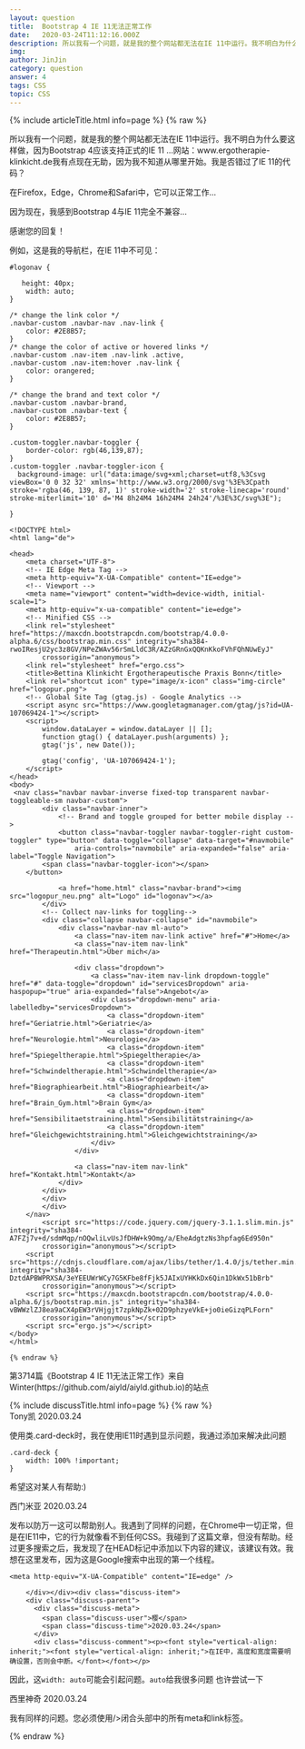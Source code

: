```yaml
---
layout: question
title:  Bootstrap 4 IE 11无法正常工作
date:   2020-03-24T11:12:16.000Z
description: 所以我有一个问题，就是我的整个网站都无法在IE 11中运行。我不明白为什么要这样做，因为Bootstrap 4应该支持正式的IE 11 ...网站：www...
img: 
author: JinJin
category: question
answer: 4
tags: CSS
topic: CSS
---
```

<div class="article-root">
  <div class="article">
    {% include articleTitle.html info=page %}
    {% raw %}
    <div class="article-content"><p><font style="vertical-align: inherit;"><font style="vertical-align: inherit;">所以我有一个问题，就是我的整个网站都无法在IE 11中运行。我不明白为什么要这样做，因为Bootstrap 4应该支持正式的IE 11 ...网站：www.ergotherapie-klinkicht.de我有点现在无助，因为我不知道从哪里开始。</font><font style="vertical-align: inherit;">我是否错过了IE 11的代码？</font></font></p>

<p><font style="vertical-align: inherit;"><font style="vertical-align: inherit;">在Firefox，Edge，Chrome和Safari中，它可以正常工作...</font></font></p>

<p><font style="vertical-align: inherit;"><font style="vertical-align: inherit;">因为现在，我感到Bootstrap 4与IE 11完全不兼容...</font></font></p>

<p><font style="vertical-align: inherit;"><font style="vertical-align: inherit;">感谢您的回复！</font></font></p>

<p><font style="vertical-align: inherit;"><font style="vertical-align: inherit;">例如，这是我的导航栏，在IE 11中不可见：</font></font></p>

<pre><code>#logonav {<font></font>
<font></font>
   height: 40px; <font></font>
    width: auto;<font></font>
}<font></font>
<font></font>
/* change the link color */<font></font>
.navbar-custom .navbar-nav .nav-link {<font></font>
    color: #2E8B57;<font></font>
}<font></font>
/* change the color of active or hovered links */<font></font>
.navbar-custom .nav-item .nav-link .active,<font></font>
.navbar-custom .nav-item:hover .nav-link {<font></font>
    color: orangered; <font></font>
}<font></font>
<font></font>
/* change the brand and text color */<font></font>
.navbar-custom .navbar-brand,<font></font>
.navbar-custom .navbar-text {<font></font>
    color: #2E8B57;<font></font>
}<font></font>
<font></font>
.custom-toggler.navbar-toggler {<font></font>
    border-color: rgb(46,139,87);<font></font>
}<font></font>
.custom-toggler .navbar-toggler-icon {<font></font>
  background-image: url("data:image/svg+xml;charset=utf8,%3Csvg viewBox='0 0 32 32' xmlns='http://www.w3.org/2000/svg'%3E%3Cpath stroke='rgba(46, 139, 87, 1)' stroke-width='2' stroke-linecap='round' stroke-miterlimit='10' d='M4 8h24M4 16h24M4 24h24'/%3E%3C/svg%3E");<font></font>
<font></font>
}<font></font>
<font></font>
&lt;!DOCTYPE html&gt;<font></font>
&lt;html lang="de"&gt;<font></font>
<font></font>
&lt;head&gt;<font></font>
    &lt;meta charset="UTF-8"&gt;<font></font>
    &lt;!-- IE Edge Meta Tag --&gt;<font></font>
    &lt;meta http-equiv="X-UA-Compatible" content="IE=edge"&gt;<font></font>
    &lt;!-- Viewport --&gt;<font></font>
    &lt;meta name="viewport" content="width=device-width, initial-scale=1"&gt;<font></font>
    &lt;meta http-equiv="x-ua-compatible" content="ie=edge"&gt;<font></font>
    &lt;!-- Minified CSS --&gt;<font></font>
    &lt;link rel="stylesheet" href="https://maxcdn.bootstrapcdn.com/bootstrap/4.0.0-alpha.6/css/bootstrap.min.css" integrity="sha384-rwoIResjU2yc3z8GV/NPeZWAv56rSmLldC3R/AZzGRnGxQQKnKkoFVhFQhNUwEyJ"<font></font>
        crossorigin="anonymous"&gt;<font></font>
    &lt;link rel="stylesheet" href="ergo.css"&gt;<font></font>
    &lt;title&gt;Bettina Klinkicht Ergotherapeutische Praxis Bonn&lt;/title&gt;<font></font>
    &lt;link rel="shortcut icon" type="image/x-icon" class="img-circle" href="logopur.png"&gt;<font></font>
    &lt;!-- Global Site Tag (gtag.js) - Google Analytics --&gt;<font></font>
    &lt;script async src="https://www.googletagmanager.com/gtag/js?id=UA-107069424-1"&gt;&lt;/script&gt;<font></font>
    &lt;script&gt;<font></font>
        window.dataLayer = window.dataLayer || [];<font></font>
        function gtag() { dataLayer.push(arguments) };<font></font>
        gtag('js', new Date());<font></font>
<font></font>
        gtag('config', 'UA-107069424-1');<font></font>
    &lt;/script&gt;<font></font>
&lt;/head&gt;<font></font>
&lt;body&gt;<font></font>
 &lt;nav class="navbar navbar-inverse fixed-top transparent navbar-toggleable-sm navbar-custom"&gt;<font></font>
        &lt;div class="navbar-inner"&gt;<font></font>
            &lt;!-- Brand and toggle grouped for better mobile display --&gt;<font></font>
            &lt;button class="navbar-toggler navbar-toggler-right custom-toggler" type="button" data-toggle="collapse" data-target="#navmobile"<font></font>
                aria-controls="navmobile" aria-expanded="false" aria-label="Toggle Navigation"&gt;<font></font>
        &lt;span class="navbar-toggler-icon"&gt;&lt;/span&gt;<font></font>
    &lt;/button&gt;<font></font>
<font></font>
            &lt;a href="home.html" class="navbar-brand"&gt;&lt;img src="logopur_neu.png" alt="Logo" id="logonav"&gt;&lt;/a&gt;<font></font>
        &lt;/div&gt;<font></font>
        &lt;!-- Collect nav-links for toggling--&gt;<font></font>
        &lt;div class="collapse navbar-collapse" id="navmobile"&gt;<font></font>
            &lt;div class="navbar-nav ml-auto"&gt;<font></font>
                &lt;a class="nav-item nav-link active" href="#"&gt;Home&lt;/a&gt;<font></font>
                &lt;a class="nav-item nav-link" href="Therapeutin.html"&gt;Über mich&lt;/a&gt;<font></font>
<font></font>
                &lt;div class="dropdown"&gt;<font></font>
                    &lt;a class="nav-item nav-link dropdown-toggle" href="#" data-toggle="dropdown" id="servicesDropdown" aria-haspopup="true" aria-expanded="false"&gt;Angebot&lt;/a&gt;<font></font>
                    &lt;div class="dropdown-menu" aria-labelledby="servicesDropdown"&gt;<font></font>
                        &lt;a class="dropdown-item" href="Geriatrie.html"&gt;Geriatrie&lt;/a&gt;<font></font>
                        &lt;a class="dropdown-item" href="Neurologie.html"&gt;Neurologie&lt;/a&gt;<font></font>
                        &lt;a class="dropdown-item" href="Spiegeltherapie.html"&gt;Spiegeltherapie&lt;/a&gt;<font></font>
                        &lt;a class="dropdown-item" href="Schwindeltherapie.html"&gt;Schwindeltherapie&lt;/a&gt;<font></font>
                        &lt;a class="dropdown-item" href="Biographiearbeit.html"&gt;Biographiearbeit&lt;/a&gt;<font></font>
                        &lt;a class="dropdown-item" href="Brain_Gym.html"&gt;Brain Gym&lt;/a&gt;<font></font>
                        &lt;a class="dropdown-item" href="Sensibilitaetstraining.html"&gt;Sensibilitätstraining&lt;/a&gt;<font></font>
                        &lt;a class="dropdown-item" href="Gleichgewichtstraining.html"&gt;Gleichgewichtstraining&lt;/a&gt;<font></font>
                    &lt;/div&gt;<font></font>
                &lt;/div&gt;<font></font>
<font></font>
                &lt;a class="nav-item nav-link" href="Kontakt.html"&gt;Kontakt&lt;/a&gt;<font></font>
            &lt;/div&gt;<font></font>
        &lt;/div&gt;<font></font>
        &lt;/div&gt;<font></font>
        &lt;/div&gt;<font></font>
    &lt;/nav&gt;<font></font>
        &lt;script src="https://code.jquery.com/jquery-3.1.1.slim.min.js" integrity="sha384-A7FZj7v+d/sdmMqp/nOQwliLvUsJfDHW+k9Omg/a/EheAdgtzNs3hpfag6Ed950n"<font></font>
        crossorigin="anonymous"&gt;&lt;/script&gt;<font></font>
    &lt;script src="https://cdnjs.cloudflare.com/ajax/libs/tether/1.4.0/js/tether.min.js" integrity="sha384-DztdAPBWPRXSA/3eYEEUWrWCy7G5KFbe8fFjk5JAIxUYHKkDx6Qin1DkWx51bBrb"<font></font>
        crossorigin="anonymous"&gt;&lt;/script&gt;<font></font>
    &lt;script src="https://maxcdn.bootstrapcdn.com/bootstrap/4.0.0-alpha.6/js/bootstrap.min.js" integrity="sha384-vBWWzlZJ8ea9aCX4pEW3rVHjgjt7zpkNpZk+02D9phzyeVkE+jo0ieGizqPLForn"<font></font>
        crossorigin="anonymous"&gt;&lt;/script&gt;<font></font>
    &lt;script src="ergo.js"&gt;&lt;/script&gt;<font></font>
&lt;/body&gt;<font></font>
&lt;/html&gt;<font></font>
</code></pre></div>
    {% endraw %}
  </div>
  <p class="winter_mark">第3714篇《Bootstrap 4 IE 11无法正常工作》来自Winter(https://github.com/aiyld/aiyld.github.io)的站点</p>
  <div class="discuss-wrapper">
    {% include discussTitle.html info=page %}
    {% raw %}
    <div class="discuss-item">
        <div class="discuss-parent">
          <div class="discuss-meta">
            <span class="discuss-user">Tony凯</span>
            <span class="discuss-time">2020.03.24</span>
          </div>
          <div class="discuss-comment"><p><font style="vertical-align: inherit;"><font style="vertical-align: inherit;">使用类.card-deck时，我在使用IE11时遇到显示问题，我通过添加来解决此问题</font></font></p>

<pre><code>.card-deck {<font></font>
    width: 100% !important;<font></font>
}<font></font>
</code></pre>

<p><font style="vertical-align: inherit;"><font style="vertical-align: inherit;">希望这对某人有帮助:)</font></font></p></div>
        </div></div><div class="discuss-item">
        <div class="discuss-parent">
          <div class="discuss-meta">
            <span class="discuss-user">西门米亚</span>
            <span class="discuss-time">2020.03.24</span>
          </div>
          <div class="discuss-comment"><p><font style="vertical-align: inherit;"><font style="vertical-align: inherit;">发布以防万一这可以帮助别人。</font><font style="vertical-align: inherit;">我遇到了同样的问题，在Chrome中一切正常，但是在IE11中，它的行为就像看不到任何CSS。</font><font style="vertical-align: inherit;">我碰到了这篇文章，但没有帮助。</font><font style="vertical-align: inherit;">经过更多搜索之后，我发现了在HEAD标记中添加以下内容的建议，该建议有效。</font><font style="vertical-align: inherit;">我想在这里发布，因为这是Google搜索中出现的第一个线程。</font></font></p>

<pre><code>&lt;meta http-equiv="X-UA-Compatible" content="IE=edge" /&gt;
</code></pre></div>
        </div></div><div class="discuss-item">
        <div class="discuss-parent">
          <div class="discuss-meta">
            <span class="discuss-user">樱</span>
            <span class="discuss-time">2020.03.24</span>
          </div>
          <div class="discuss-comment"><p><font style="vertical-align: inherit;"><font style="vertical-align: inherit;">在IE中，高度和宽度需要明确设置，否则会中断。</font></font></p>

<p><font style="vertical-align: inherit;"><font style="vertical-align: inherit;">因此，这</font></font><code>width: auto</code><font style="vertical-align: inherit;"><font style="vertical-align: inherit;">可能会引起问题。</font></font><code>auto</code><font style="vertical-align: inherit;"><font style="vertical-align: inherit;">给我很多问题 </font><font style="vertical-align: inherit;">也许尝试一下</font></font></p></div>
        </div></div><div class="discuss-item">
        <div class="discuss-parent">
          <div class="discuss-meta">
            <span class="discuss-user">西里神奇</span>
            <span class="discuss-time">2020.03.24</span>
          </div>
          <div class="discuss-comment"><p><font style="vertical-align: inherit;"><font style="vertical-align: inherit;">我有同样的问题。</font><font style="vertical-align: inherit;">您必须使用/&gt;闭合头部中的所有meta和link标签。</font></font></p></div>
        </div></div>
    {% endraw %}
  </div>
<div>
